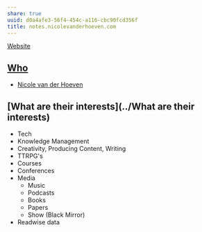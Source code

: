 ```yaml
---
share: true
uuid: d0a4afe3-56f4-454c-a116-cbc90fcd356f
title: notes.nicolevanderhoeven.com
---
```

[Website](../5f36394e-9b44-4bf3-b04a-39aa6c7789aa)

## [Who](../Who)
* [Nicole van der Hoeven](https://nicolevanderhoeven.com/)

## [What are their interests](../What are their interests)

* Tech
* Knowledge Management
* Creativity, Producing Content, Writing
* TTRPG's
* Courses
* Conferences
* Media
	* Music
	* Podcasts
	* Books
	* Papers
	* Show (Black Mirror)
* Readwise data